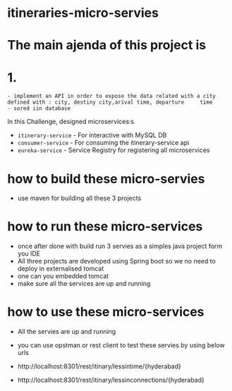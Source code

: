 # itineraries-micro-servies

# The main ajenda of this project is 
  # 1.
    - implement an API in order to expose the data related with a city defined with : city, destiny city,arival time, departure     time
    - sored iin database
In this Challenge, designed microservices:s
- `itinerary-service` - For interactive with MySQL DB
- `consumer-service` - For consuming the itinerary-service api
- `eureka-service` - Service Registry for registering all microservices

# how to build these micro-servies
- use maven for building all these 3 projects

# how to run these micro-services
- once after done with build run 3 servies as a simples java project form you IDE
- All three projects are developed using Spring boot so we no need to deploy in externalised tomcat
- one can you embedded tomcat
- make sure all the services are up and running 

# how to use these micro-services
- All the servies are up and running 
- you can use opstman or rest client to test these servies by using below urls

- http://localhost:8301/rest/itinary/lessintime/{hyderabad}
- http://localhost:8301/rest/itinary/lessinconnections/{hyderabad}
